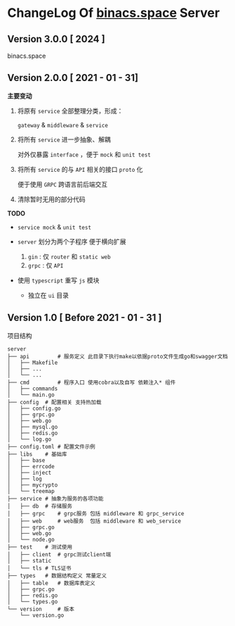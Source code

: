 # ChangeLog Of [binacs.space](binacs.space) Server

## Version 3.0.0 [ 2024 ]

binacs.space





## Version 2.0.0 [ 2021 - 01 - 31]

**主要变动**

1.  将原有 `service` 全部整理分类，形成：

    `gateway` & `middleware` & `service`

2.  将所有 `service` 进一步抽象、解耦
  
    对外仅暴露 `interface` ，便于 `mock` 和 `unit test`

3.  将所有 `service` 的与 `API` 相关的接口 `proto` 化

    便于使用 `GRPC` 跨语言前后端交互

4.  清除暂时无用的部分代码




**TODO**

- `service mock` & `unit test`

- `server` 划分为两个子程序 便于横向扩展
  1. `gin` : 仅 `router` 和 `static web`
  2. `grpc` : 仅 `API`

- 使用 `typescript` 重写 `js` 模块
    - 独立在 `ui` 目录







## Version 1.0 [ Before 2021 - 01 - 31 ]

项目结构

```
server
├── api	    	# 服务定义 此目录下执行make以依据proto文件生成go和swagger文档
│   ├── Makefile
│   ├── ...
│   └── ...
├── cmd	    	# 程序入口 使用cobra以及自写 依赖注入* 组件
│   ├── commands
│   └── main.go
├── config	# 配置相关 支持热加载
│   ├── config.go
│   ├── grpc.go
│   ├── web.go
│   ├── mysql.go
│   ├── redis.go
│   └── log.go
├── config.toml	# 配置文件示例
├── libs	# 基础库
│   ├── base
│   ├── errcode
│   ├── inject
│   ├── log
│   ├── mycrypto
│   └── treemap
├── service	# 抽象为服务的各项功能
│   ├── db	# 存储服务
│   ├── grpc	# grpc服务 包括 middleware 和 grpc_service
│   ├── web     # web服务  包括 middleware 和 web_service
│   ├── grpc.go
│   ├── web.go
│   └── node.go
├── test	# 测试使用
│   ├── client	# grpc测试client端
│   ├── static
│   └── tls	# TLS证书
├── types	# 数据结构定义 常量定义
│   ├── table	# 数据库表定义
│   ├── grpc.go
│   ├── redis.go
│   └── types.go
└── version 	# 版本
    └── version.go

```